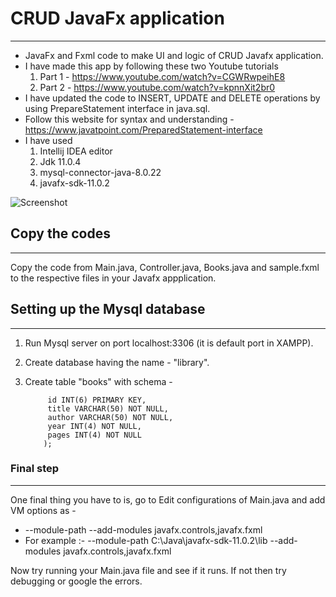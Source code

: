 # CRUD JavaFx application
***
* JavaFx and Fxml code to make UI and logic of CRUD Javafx application.
* I have made this app by following these two Youtube tutorials
  1. Part 1 - https://www.youtube.com/watch?v=CGWRwpeihE8 
  2. Part 2 - https://www.youtube.com/watch?v=kpnnXit2br0
* I have updated the code to INSERT, UPDATE and DELETE operations by using PrepareStatement interface in java.sql.
* Follow this website for syntax and understanding - https://www.javatpoint.com/PreparedStatement-interface
* I have used 
  1. Intellij IDEA editor
  2.  Jdk 11.0.4
  3. mysql-connector-java-8.0.22
  4. javafx-sdk-11.0.2

![Screenshot](https://github.com/designeradi/CRUD_JavaFx_App/blob/master/Screenshot%202021-01-02%20211209.jpg)

## Copy the codes
---
Copy the code from  Main.java, Controller.java, Books.java and sample.fxml to the respective files in your Javafx appplication.
  
## Setting up the Mysql database
---
1. Run Mysql server on port localhost:3306 (it is default port in XAMPP).
2. Create database having the name - "library".
3. Create table "books" with schema - 

   ``` CREATE TABLE books (
        id INT(6) PRIMARY KEY,
        title VARCHAR(50) NOT NULL,
        author VARCHAR(50) NOT NULL,
        year INT(4) NOT NULL,
        pages INT(4) NOT NULL
       );

### Final step
---
One final thing you have to is, go to Edit configurations of Main.java and add VM options as -
  * --module-path <path to javafx lib> --add-modules javafx.controls,javafx.fxml
  * For example :- --module-path C:\Java\javafx-sdk-11.0.2\lib --add-modules javafx.controls,javafx.fxml

Now try running your Main.java file and see if it runs. If not then try debugging or google the errors.
 
  
